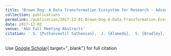 ```yaml
---
title: "Brown Dog: A Data Transformation Ecosystem for Research - Advancing from Beta to 1.0"
collection: publications
permalink: /publication/2017-12-01-Brown-Dog-A-Data-Transformation-Ecosystem-for-Research-Advancing-from-Beta-to-10
date: 2017-12-01
venue: 'AGU Fall Meeting Abstracts'
citation: ' S. {Puthanveetil Satheesan},  J. {Alameda},  S. {Bradley},  M. {Dietze},  G. {Jansen},  R. {Kooper},  P. {Kumar},  J. {Lee},  R. {Marciano},  L. {Marini},  B. {Minsker},  C. {Navarro},  E. {Roeder},  A. {Schmidt},  M. {Slavenas},  W. {Sullivan},  B. {Zhang},  Y. {Zhao},  I. {Zharnitsky},  K. {McHenry}, &quot;Brown Dog: A Data Transformation Ecosystem for Research - Advancing from Beta to 1.0.&quot; AGU Fall Meeting Abstracts, 2017.'
---
```

Use [Google Scholar](https://scholar.google.com/scholar?q=Brown+Dog:+A+Data+Transformation+Ecosystem+for+Research+++Advancing+from+Beta+to+1.0){:target="_blank"} for full citation